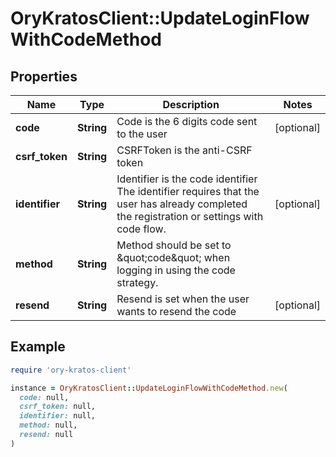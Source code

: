 # OryKratosClient::UpdateLoginFlowWithCodeMethod

## Properties

| Name | Type | Description | Notes |
| ---- | ---- | ----------- | ----- |
| **code** | **String** | Code is the 6 digits code sent to the user | [optional] |
| **csrf_token** | **String** | CSRFToken is the anti-CSRF token |  |
| **identifier** | **String** | Identifier is the code identifier The identifier requires that the user has already completed the registration or settings with code flow. | [optional] |
| **method** | **String** | Method should be set to \&quot;code\&quot; when logging in using the code strategy. |  |
| **resend** | **String** | Resend is set when the user wants to resend the code | [optional] |

## Example

```ruby
require 'ory-kratos-client'

instance = OryKratosClient::UpdateLoginFlowWithCodeMethod.new(
  code: null,
  csrf_token: null,
  identifier: null,
  method: null,
  resend: null
)
```

